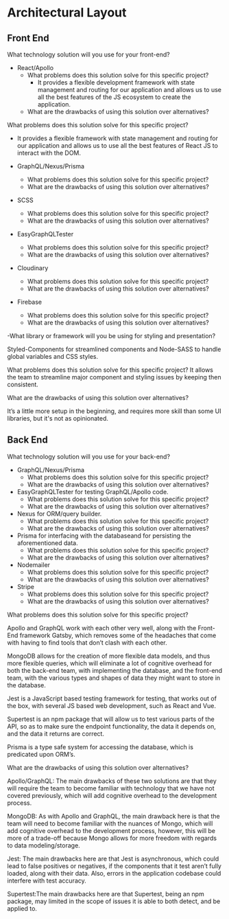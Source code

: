 # Architectural Layout
## Front End 
What technology solution will you use for your front-end? 

* React/Apollo
  * What problems does this solution solve for this specific project? 
      * It provides a flexible development framework with state management and routing for our application and allows us to use all the best features of the JS ecosystem to create the application. 
  * What are the drawbacks of using this solution over alternatives?


  
What problems does this solution solve for this specific project? 
* It provides a flexible framework with state management and routing for our application and allows us to use all the best features of React JS to interact with the DOM.

* GraphQL/Nexus/Prisma
  * What problems does this solution solve for this specific project?
  * What are the drawbacks of using this solution over alternatives?
* SCSS
  * What problems does this solution solve for this specific project?
  * What are the drawbacks of using this solution over alternatives?
* EasyGraphQLTester
  * What problems does this solution solve for this specific project?
  * What are the drawbacks of using this solution over alternatives?
* Cloudinary
  * What problems does this solution solve for this specific project?
  * What are the drawbacks of using this solution over alternatives?
* Firebase
  * What problems does this solution solve for this specific project?
  * What are the drawbacks of using this solution over alternatives?



-What library or framework will you be using for styling and presentation?  

Styled-Components for streamlined components and Node-SASS to handle global variables and CSS styles.

What problems does this solution solve for this specific project? 
It allows the team to streamline major component and styling issues by keeping then consistent. 

What are the drawbacks of using this solution over alternatives? 

It’s a little more setup in the beginning, and requires more skill than some UI libraries, but it's not as opinionated.


## Back End
What technology solution will you use for your back-end?


* GraphQL/Nexus/Prisma
  * What problems does this solution solve for this specific project?
  * What are the drawbacks of using this solution over alternatives?
* EasyGraphQLTester for testing GraphQL/Apollo code.
  * What problems does this solution solve for this specific project?
  * What are the drawbacks of using this solution over alternatives?
* Nexus for ORM/query builder.
  * What problems does this solution solve for this specific project?
  * What are the drawbacks of using this solution over alternatives?
* Prisma for interfacing with the databaseand for persisting the aforementioned data.
  * What problems does this solution solve for this specific project?
  * What are the drawbacks of using this solution over alternatives?
* Nodemailer
  * What problems does this solution solve for this specific project?
  * What are the drawbacks of using this solution over alternatives?
* Stripe
  * What problems does this solution solve for this specific project?
  * What are the drawbacks of using this solution over alternatives?



What problems does this solution solve for this specific project?

Apollo and GraphQL work with each other very well, along with the Front-End framework Gatsby, which removes some of the headaches that come with having to find tools that don’t clash with each other.

MongoDB allows for the creation of more flexible data models, and thus more flexible queries, which will eliminate a lot of cognitive overhead for both the back-end team, with implementing the database, and the front-end team, with the various types and shapes of data they might want to store in the database.

Jest is a JavaScript based testing framework for testing, that works out of the box, with several JS based web development, such as React and Vue.

Supertest is an npm package that will allow us to test various parts of the API, so as to make sure the endpoint functionality, the data it depends on, and the data it returns are correct.

Prisma is a type safe system for accessing the database, which is predicated upon ORM’s.


What are the drawbacks of using this solution over alternatives?

Apollo/GraphQL: The main drawbacks of these two solutions are that they will require the team to become familiar with technology that we have not covered previously, which will add cognitive overhead to the development process.

MongoDB: As with Apollo and GraphQL, the main drawback here is that the team will need to become familiar with the nuances of Mongo, which will add cognitive overhead to the development process, however, this will be more of a trade-off because Mongo allows for more freedom with regards to data modeling/storage.

Jest: The main drawbacks here are that Jest is asynchronous, which could lead to false positives or negatives, if the components that it test aren’t fully loaded, along with their data. Also, errors in the application codebase could interfere with test accuracy.

Supertest:The main drawbacks here are that Supertest, being an npm package, may limited in the scope of issues it is able to both detect, and be applied to.



